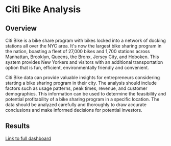 # Citi Bike Analysis


## Overview


Citi Bike is a bike share program with bikes locked into a network of docking stations all over the NYC area. It's now the largest bike sharing program in the nation, boasting a fleet of 27,000 bikes and 1,700 stations across Manhattan, Brooklyn, Queens, the Bronx, Jersey City, and Hoboken. This system provides New Yorkers and visitors with an additional transportation option that is fun, efficient, environmentally friendly and convenient. 

Citi Bike data can provide valuable insights for entrepreneurs considering starting a bike sharing program in their city. The analysis should include factors such as usage patterns, peak times, revenue, and customer demographics. This information can be used to determine the feasibility and potential profitability of a bike sharing program in a specific location. The data should be analyzed carefully and thoroughly to draw accurate conclusions and make informed decisions for potential investors.


## Results


[Link to full dashboard](https://public.tableau.com/app/profile/harry.mecouch/viz/CitiBikeDataVisualizations_16751879224100/Story1)
